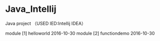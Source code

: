 # Java_Intellij
Java project （USED IED:Intellij IDEA）

module [1] helloworld 2016-10-30
module [2] functiondemo 2016-10-30
